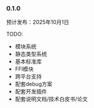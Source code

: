 

### 0.1.0
预计发布：2025年10月1日

TODO:
- 模块系统
- 静态类型系统
- 基本标准库
- FFI模块
- 跨平台支持
- 配套debug方案
- 配套开发插件
- 配套说明文档/技术白皮书/论文